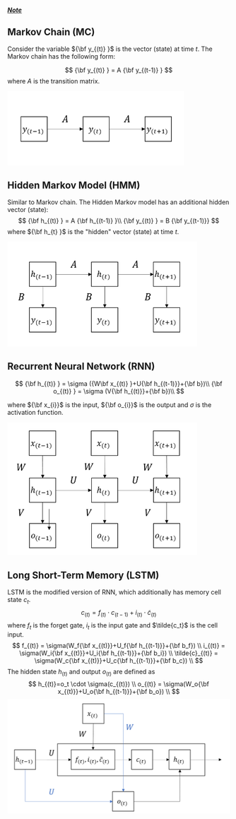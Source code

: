 ##### <a href='../note.html'>*Note*</a>

## Markov Chain (MC) 

 Consider the variable ${\bf y_{(t)} }$ is the vector (state) at time $t$. The Markov chain has the following form: 

$$
{\bf y_{(t)} } = A {\bf y_{(t-1)} }
$$
where $A$ is the transition matrix. 

<img src="Figure\MC.png" alt="MC" style="zoom:60%;" />

## Hidden Markov Model (HMM)

Similar to Markov chain. The Hidden Markov model has an additional hidden vector (state):
$$
{\bf h_{(t)} } = A {\bf h_{(t-1)} }\\
{\bf y_{(t)} } = B {\bf y_{(t-1)}}
$$
where ${\bf h_{t} }$ is the "hidden" vector (state) at time $t$.

<img src="Figure\HMM.png" alt="HMM" style="zoom:60%;" />

## Recurrent Neural Network (RNN)

$$
{\bf h_{(t)} } = \sigma ({W\bf x_{(t)} }+U{\bf h_{(t-1)}}+{\bf b})\\
{\bf o_{(t)} } = \sigma (V{\bf h_{(t)}}+{\bf b})\\
$$

where ${\bf x_{i}}$ is the input, ${\bf o_{i}}$ is the output and $\sigma$ is the activation function.

<img src="Figure\RNN.png" alt="RNN" style="zoom:60%;" />

## Long Short-Term Memory (LSTM)

LSTM is the modified version of RNN, which additionally has memory cell state $c_t$. 
$$
c_{(t)}=f_{(t)} \cdot c_{(t-1)} + i_{(t)} \cdot \tilde{c}_{(t)}
$$
where $f_{t}$ is the forget gate, $i_t$ is the input gate and $\tilde{c_t}$ is the cell input.
$$
f_{(t)} = \sigma(W_f{\bf x_{(t)}}+U_f{\bf h_{(t-1)}}+{\bf b_f}) \\
i_{(t)} = \sigma(W_i{\bf x_{(t)}}+U_i{\bf h_{(t-1)}}+{\bf b_i}) \\
\tilde{c}_{(t)} = \sigma(W_c{\bf x_{(t)}}+U_c{\bf h_{(t-1)}}+{\bf b_c}) \\
$$
The hidden state $h_{(t)}$ and output $o_{(t)}$ are defined as
$$
h_{(t)}=o_t \cdot \sigma(c_{(t)}) \\
o_{(t)} = \sigma(W_o{\bf x_{(t)}}+U_o{\bf h_{(t-1)}}+{\bf b_o}) \\
$$
<img src="Figure\LSTM.png" alt="LSTM" style="zoom:60%;" />





